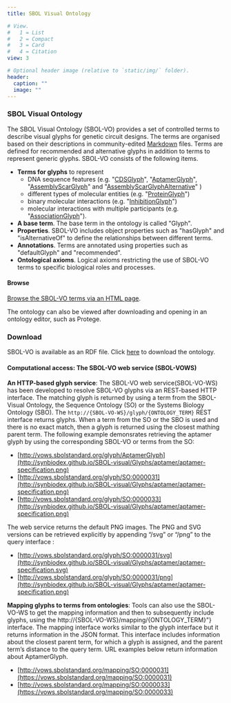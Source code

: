 ```yaml
---
title: SBOL Visual Ontology

# View.
#   1 = List
#   2 = Compact
#   3 = Card
#   4 = Citation
view: 3

# Optional header image (relative to `static/img/` folder).
header:
  caption: ""
  image: ""
---
```


### SBOL Visual Ontology

The SBOL Visual Ontology (SBOL-VO) provides a set of controlled terms to describe visual glyphs for genetic circuit designs. The terms are organised based on their descriptions in community-edited [Markdown](https://github.com/SynBioDex/SBOL-visual/tree/master/Glyphs) files. Terms are defined for recommended and alternative glyphs in addition to terms to represent generic glyphs. SBOL-VO consists of the following items.

* **Terms for glyphs** to represent
    * DNA sequence features (e.g. "[CDSGlyph](http://synbiodex.github.io/SBOL-visual/Ontology/v2/sbol-vo.html#CDSGlyph)", "[AptamerGlyph](http://synbiodex.github.io/SBOL-visual/Ontology/v2/sbol-vo.html#AptamerGlyph)", "[AssemblyScarGlyph](http://synbiodex.github.io/SBOL-visual/Ontology/v2/sbol-vo.html#AssemblyScarGlyph)" and "[AssemblyScarGlyphAlternative](http://synbiodex.github.io/SBOL-visual/Ontology/v2/sbol-vo.html#AssemblyScarGlyphAlternative)" )
    * different types of molecular entities (e.g. "[ProteinGlyph](http://synbiodex.github.io/SBOL-visual/Ontology/v2/sbol-vo.html#ProteinGlyph)")
    * binary molecular interactions (e.g. "[InhibitionGlyph](http://synbiodex.github.io/SBOL-visual/Ontology/v2/sbol-vo.html#InhibitionGlyph)")
    * molecular interactions with multiple participants (e.g. "[AssociationGlyph](http://synbiodex.github.io/SBOL-visual/Ontology/v2/sbol-vo.html#AssociationGlyph)").
* **A base term**. The base term in the ontology is called "Glyph".
* **Properties**. SBOL-VO includes object properties such as "hasGlyph" and "isAlternativeOf" to define the relationships between different terms.
* **Annotations**. Terms are annotated using properties such as "defaultGlyph" and "recommended".
* **Ontological axioms**. Logical axioms restricting the use of SBOL-VO terms to specific biological roles and processes.

#### Browse

[Browse the SBOL-VO terms via an HTML page](http://synbiodex.github.io/SBOL-visual/Ontology/v2/sbol-vo.html).

The ontology can also be viewed after downloading and opening in an ontology editor, such as Protege.

### Download

SBOL-VO is available as an RDF file. Click [here](http://synbiodex.github.io/SBOL-visual/Ontology/v2/sbol-vo.rdf) to download the ontology.

#### Computational access: The SBOL-VO web service (SBOL-VOWS)

**An HTTP-based glyph service**: The SBOL-VO web service(SBOL-VO-WS) has been developed to resolve SBOL-VO glyphs via an REST-based HTTP interface. The matching glyph is returned by using a term from the SBOL-Visual Ontology, the Sequence Ontology (SO) or the Systems Biology Ontology (SBO). The `http://{SBOL-VO-WS}/glyph/{ONTOLOGY_TERM}` REST interface returns glyphs. When a term from the SO or the SBO is used and there is no exact match, then a glyph is returned using the closest mathing parent term. The following example demonsrates retrieving the aptamer glyph by using the corresponding SBOL-VO or terms from the SO:

* [http://vows.sbolstandard.org/glyph/AptamerGlyph](http://synbiodex.github.io/SBOL-visual/Glyphs/aptamer/aptamer-specification.png)
* [http://vows.sbolstandard.org/glyph/SO:0000031](http://synbiodex.github.io/SBOL-visual/Glyphs/aptamer/aptamer-specification.png)
* [http://vows.sbolstandard.org/glyph/SO:0000033](http://synbiodex.github.io/SBOL-visual/Glyphs/aptamer/aptamer-specification.png)

The web service returns the default PNG images. The PNG and SVG versions can be retrieved explicitly by appending “/svg” or “/png” to the query interface :

* [http://vows.sbolstandard.org/glyph/SO:0000031/svg](http://synbiodex.github.io/SBOL-visual/Glyphs/aptamer/aptamer-specification.svg)
* [http://vows.sbolstandard.org/glyph/SO:0000031/png](http://synbiodex.github.io/SBOL-visual/Glyphs/aptamer/aptamer-specification.png)

**Mapping glyphs to terms from ontologies**: Tools can also use the SBOL-VO-WS to get the mapping information and then to subsequently include glyphs, using the http://{SBOL-VO-WS}/mapping/{ONTOLOGY_TERM}"} interface. The mapping interface works similar to the glyph interface but it returns information in the JSON format. This interface includes information about the closest parent term, for which a glyph is assigned, and the parent term’s distance to the query term. URL examples below return information about AptamerGlyph.

* [http://vows.sbolstandard.org/mapping/SO:0000031](https://vows.sbolstandard.org/mapping/SO:0000031)
* [http://vows.sbolstandard.org/mapping/SO:0000033](https://vows.sbolstandard.org/mapping/SO:0000033)